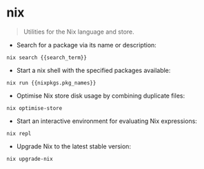 # nix

> Utilities for the Nix language and store.

- Search for a package via its name or description:

`nix search {{search_term}}`

- Start a nix shell with the specified packages available:

`nix run {{nixpkgs.pkg_names}}`

- Optimise Nix store disk usage by combining duplicate files:

`nix optimise-store`

- Start an interactive environment for evaluating Nix expressions:

`nix repl`

- Upgrade Nix to the latest stable version:

`nix upgrade-nix`
